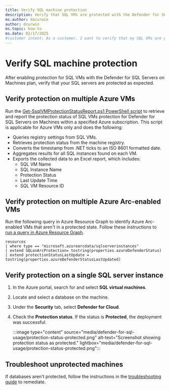 ```yaml
---
title: Verify SQL machine protection
description: Verify that SQL VMs are protected with the Defender for SQL Servers on Machines plan as expected.
ms.author: dacurwin
author: dcurwin
ms.topic: how-to
ms.date: 02/17/2025
#customer intent: As a customer, I want to verify that my SQL VMs are protected with the Defender for SQL Servers on Machines plan as expected.
---
```


# Verify SQL machine protection

After enabling protection for SQL VMs with the Defender for SQL Servers on Machines plan, verify that your SQL servers are protected as expected.

## Verify protection on multiple Azure VMs

Run the [Get-SsqlVMProtectionStatusReport.ps1 PowerShell script](https://aka.ms/DfSQLprotectionverificationscale) to retrieve and report the protection status of SQL VMs protection for Defender for SQL Servers on Machines within a specified Azure subscription. This script is applicable for Azure VMs only and does the following:
- Queries registry settings from SQL VMs.
- Retrieves protection status from the machine registry.
- Converts the timestamp from .NET ticks to an ISO 8601 formatted date.
- Aggregates results for all SQL instances found on each VM.
- Exports the collected data to an Excel report, which includes:
    - SQL VM Name
    - SQL Instance Name
    - Protection Status
    - Last Update Time
    - SQL VM Resource ID

## Verify protection on multiple Azure Arc-enabled VMs

Run the following query in Azure Resource Graph to identify Azure Arc-enabled VMs that aren't in a protected state. Follow these instructions to [run a query in Azure Resource Graph](/azure/governance/resource-graph/first-query-portal).

```azurecli
resources
| where type == "microsoft.azurearcdata/sqlserverinstances"
| extend SQLonArcProtection= tostring(properties.azureDefenderStatus)
| extend protectionStatusLastUpdate = tostring(properties.azureDefenderStatusLastUpdated)
```

## Verify protection on a single SQL server instance

1. In the Azure portal, search for and select **SQL virtual machines**.

1. Locate and select a database on the machine.

1. Under the **Security** tab, select **Defender for Cloud**.

1. Check the **Protection status**. If the status is **Protected**, the deployment was successful.

    :::image type="content" source="media/defender-for-sql-usage/protection-status-protected.png" alt-text="Screenshot showing protection status as protected." lightbox="media/defender-for-sql-usage/protection-status-protected.png":::

## Troubleshoot unprotected machines

If databases aren't protected, follow the instructions in the [troubleshooting guide](troubleshoot-sql-machines-guide.md) to remediate.
